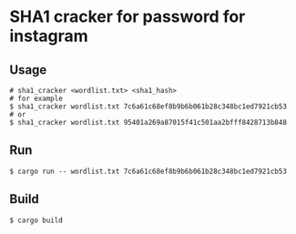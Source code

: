 # SHA1 cracker for password for instagram

## Usage

```
# sha1_cracker <wordlist.txt> <sha1_hash>
# for example
$ sha1_cracker wordlist.txt 7c6a61c68ef8b9b6b061b28c348bc1ed7921cb53
# or
$ sha1_cracker wordlist.txt 95401a269a87015f41c501aa2bfff8428713b848
```


## Run

```
$ cargo run -- wordlist.txt 7c6a61c68ef8b9b6b061b28c348bc1ed7921cb53
```


## Build

```
$ cargo build
```

